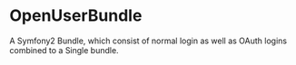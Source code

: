 OpenUserBundle
==============

A Symfony2 Bundle, which consist of normal login as well as OAuth logins combined to a Single bundle.